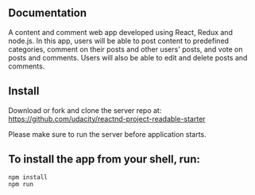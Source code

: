 Documentation
-------------
A content and comment web app developed using React, Redux and node.js. In this app, users will be able to post content to predefined categories, comment on their posts and other users' posts, and vote on posts and comments. Users will also be able to edit and delete posts and comments.

Install
--------
Download or fork and clone the server repo at: https://github.com/udacity/reactnd-project-readable-starter

Please make sure to run the server before application starts.

To install the app from your shell, run:
--------
```
npm install
npm run
```
